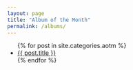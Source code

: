 ```yaml
---
layout: page
title: "Album of the Month"
permalink: /albums/
---
```


<ul class="posts">
    {% for post in site.categories.aotm %}
        <li>
            <a class="post-link" href="{{ post.url }}">{{ post.title }}</a>
        </li>
    {% endfor %}
</ul>

<!--
* [November 2018]({{ site.baseurl }}albums/november-2018)
* [October 2018]({{ site.baseurl }}albums/october-2018)
-->
